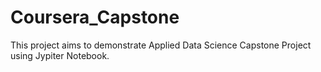 # Coursera_Capstone
This project aims to demonstrate Applied Data Science Capstone Project using Jypiter Notebook.
